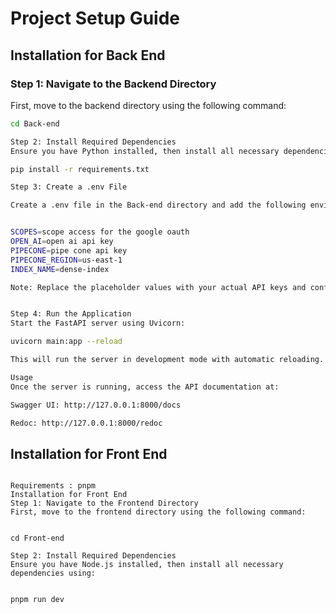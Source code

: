# Project Setup Guide

## Installation for Back End

### Step 1: Navigate to the Backend Directory

First, move to the backend directory using the following command:

```bash
cd Back-end

Step 2: Install Required Dependencies
Ensure you have Python installed, then install all necessary dependencies using:

pip install -r requirements.txt

Step 3: Create a .env File

Create a .env file in the Back-end directory and add the following environment variables:


SCOPES=scope access for the google oauth
OPEN_AI=open ai api key
PIPECONE=pipe cone api key
PIPECONE_REGION=us-east-1
INDEX_NAME=dense-index

Note: Replace the placeholder values with your actual API keys and configuration.


Step 4: Run the Application
Start the FastAPI server using Uvicorn:

uvicorn main:app --reload

This will run the server in development mode with automatic reloading.

Usage
Once the server is running, access the API documentation at:

Swagger UI: http://127.0.0.1:8000/docs

Redoc: http://127.0.0.1:8000/redoc
```

## Installation for Front End


```

Requirements : pnpm 
Installation for Front End
Step 1: Navigate to the Frontend Directory
First, move to the frontend directory using the following command:


cd Front-end

Step 2: Install Required Dependencies
Ensure you have Node.js installed, then install all necessary dependencies using:


pnpm run dev
```

